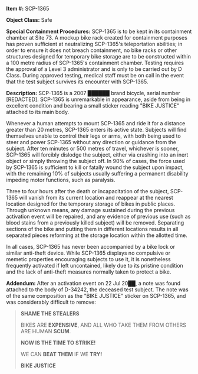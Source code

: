 **Item #:** SCP-1365

**Object Class:** Safe

**Special Containment Procedures:** SCP-1365 is to be kept in its containment chamber at Site 73. A mockup bike rack created for containment purposes has proven sufficient at neutralizing SCP-1365's teleportation abilities; in order to ensure it does not breach containment, no bike racks or other structures designed for temporary bike storage are to be constructed within a 100 metre radius of SCP-1365's containment chamber. Testing requires the approval of a Level 3 administrator and is only to be carried out by D Class. During approved testing, medical staff must be on call in the event that the test subject survives its encounter with SCP-1365.

**Description:** SCP-1365 is a 2007 ██████ brand bicycle, serial number \[REDACTED\]. SCP-1365 is unremarkable in appearance, aside from being in excellent condition and bearing a small sticker reading "BIKE JUSTICE" attached to its main body.

Whenever a human attempts to mount SCP-1365 and ride it for a distance greater than 20 metres, SCP-1365 enters its active state. Subjects will find themselves unable to control their legs or arms, with both being used to steer and power SCP-1365 without any direction or guidance from the subject. After ten minutes or 500 metres of travel, whichever is sooner, SCP-1365 will forcibly dislodge the subject, either via crashing into an inert object or simply throwing the subject off. In 90% of cases, the force used by SCP-1365 is sufficient to kill or fatally wound the subject upon impact, with the remaining 10% of subjects usually suffering a permanent disability impeding motor functions, such as paralysis.

Three to four hours after the death or incapacitation of the subject, SCP-1365 will vanish from its current location and reappear at the nearest location designed for the temporary storage of bikes in public places. Through unknown means, any damage sustained during the previous activation event will be repaired, and any evidence of previous use (such as blood stains from a previously killed subject) will be removed. Separating sections of the bike and putting them in different locations results in all separated pieces reforming at the storage location within the allotted time.

In all cases, SCP-1365 has never been accompanied by a bike lock or similar anti-theft device. While SCP-1365 displays no compulsive or memetic properties encouraging subjects to use it, it is nonetheless frequently activated if left uncontained, likely due to its pristine condition and the lack of anti-theft measures normally taken to protect a bike.

**Addendum:** After an activation event on 22 Jul 20██, a note was found attached to the body of D-34242, the deceased test subject. The note was of the same composition as the "BIKE JUSTICE" sticker on SCP-1365, and was considerably difficult to remove:

> **SHAME THE STEALERS**
> 
> BIKES ARE **EXPENSIVE**, AND ALL WHO TAKE THEM FROM OTHERS ARE HUMAN **SCUM**.
> 
> **NOW IS THE TIME TO STRIKE!**
> 
> WE CAN **BEAT THEM** IF WE **TRY!**
> 
> **BIKE JUSTICE**